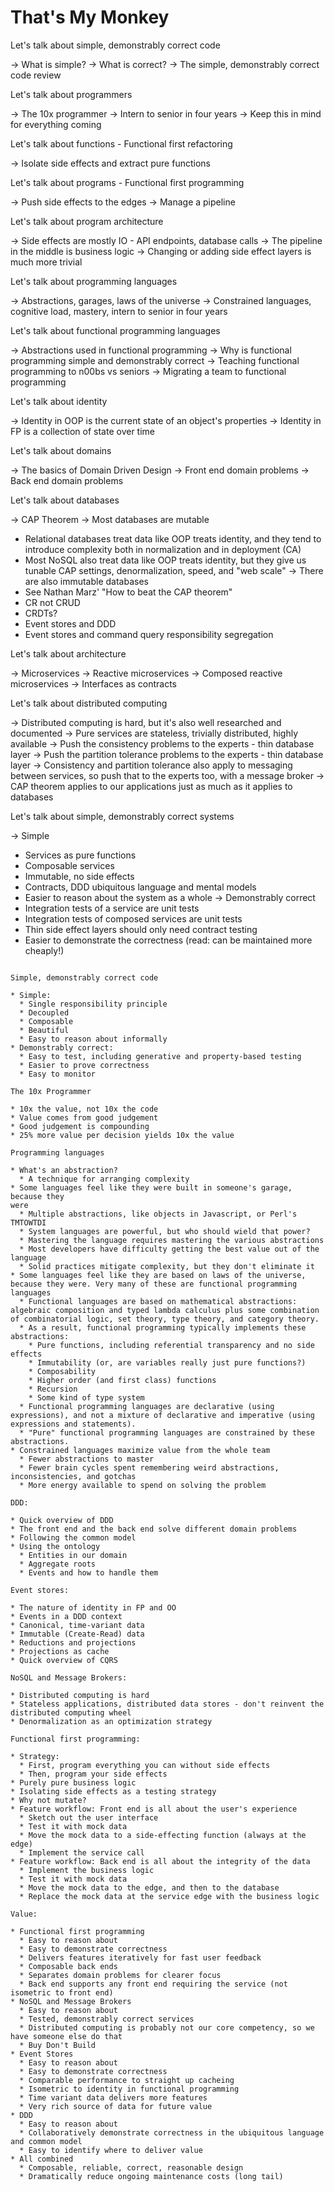 # That's My Monkey

Let's talk about simple, demonstrably correct code

-> What is simple?
-> What is correct?
-> The simple, demonstrably correct code review

Let's talk about programmers

-> The 10x programmer
-> Intern to senior in four years
-> Keep this in mind for everything coming

Let's talk about functions - Functional first refactoring

-> Isolate side effects and extract pure functions

Let's talk about programs - Functional first programming

-> Push side effects to the edges
-> Manage a pipeline

Let's talk about program architecture

-> Side effects are mostly IO - API endpoints, database calls
-> The pipeline in the middle is business logic
-> Changing or adding side effect layers is much more trivial

Let's talk about programming languages

-> Abstractions, garages, laws of the universe
-> Constrained languages, cognitive load, mastery, intern to senior in four
years

Let's talk about functional programming languages

-> Abstractions used in functional programming
-> Why is functional programming simple and demonstrably correct
-> Teaching functional programming to n00bs vs seniors
-> Migrating a team to functional programming

Let's talk about identity

-> Identity in OOP is the current state of an object's properties
-> Identity in FP is a collection of state over time

Let's talk about domains

-> The basics of Domain Driven Design
-> Front end domain problems
-> Back end domain problems

Let's talk about databases

-> CAP Theorem
-> Most databases are mutable
  - Relational databases treat data like OOP treats identity, and they tend to introduce complexity both in
normalization and in deployment (CA)
  - Most NoSQL also treat data like OOP treats identity, but they give us tunable CAP settings, denormalization, speed, and "web scale"
-> There are also immutable databases
  - See Nathan Marz' "How to beat the CAP theorem"
  - CR not CRUD
  - CRDTs?
  - Event stores and DDD
  - Event stores and command query responsibility segregation

Let's talk about architecture

-> Microservices
-> Reactive microservices
-> Composed reactive microservices
-> Interfaces as contracts

Let's talk about distributed computing

-> Distributed computing is hard, but it's also well researched and documented
-> Pure services are stateless, trivially distributed, highly available
-> Push the consistency problems to the experts - thin database layer
-> Push the partition tolerance problems to the experts - thin database layer
-> Consistency and partition tolerance also apply to messaging between services,
  so push that to the experts too, with a message broker
-> CAP theorem applies to our applications just as much as it applies to
databases

Let's talk about simple, demonstrably correct systems

-> Simple
  - Services as pure functions
  - Composable services
  - Immutable, no side effects
  - Contracts, DDD ubiquitous language and mental models
  - Easier to reason about the system as a whole
-> Demonstrably correct
  - Integration tests of a service are unit tests
  - Integration tests of composed services are unit tests
  - Thin side effect layers should only need contract testing
  - Easier to demonstrate the correctness (read: can be maintained more cheaply!) 

~~~~~~~~~~

Simple, demonstrably correct code

* Simple:
  * Single responsibility principle
  * Decoupled
  * Composable
  * Beautiful
  * Easy to reason about informally
* Demonstrably correct:
  * Easy to test, including generative and property-based testing
  * Easier to prove correctness
  * Easy to monitor

The 10x Programmer

* 10x the value, not 10x the code
* Value comes from good judgement
* Good judgement is compounding
* 25% more value per decision yields 10x the value

Programming languages

* What's an abstraction?
  * A technique for arranging complexity
* Some languages feel like they were built in someone's garage, because they
were
  * Multiple abstractions, like objects in Javascript, or Perl's TMTOWTDI
  * System languages are powerful, but who should wield that power?
  * Mastering the language requires mastering the various abstractions
  * Most developers have difficulty getting the best value out of the language
  * Solid practices mitigate complexity, but they don't eliminate it
* Some languages feel like they are based on laws of the universe, because they were. Very many of these are functional programming languages
  * Functional languages are based on mathematical abstractions: algebraic composition and typed lambda calculus plus some combination of combinatorial logic, set theory, type theory, and category theory.
  * As a result, functional programming typically implements these abstractions:
    * Pure functions, including referential transparency and no side effects
    * Immutability (or, are variables really just pure functions?)
    * Composability
    * Higher order (and first class) functions
    * Recursion
    * Some kind of type system
  * Functional programming languages are declarative (using expressions), and not a mixture of declarative and imperative (using expressions and statements).
  * "Pure" functional programming languages are constrained by these abstractions.
* Constrained languages maximize value from the whole team
  * Fewer abstractions to master
  * Fewer brain cycles spent remembering weird abstractions, inconsistencies, and gotchas
  * More energy available to spend on solving the problem

DDD:

* Quick overview of DDD
* The front end and the back end solve different domain problems
* Following the common model
* Using the ontology
  * Entities in our domain
  * Aggregate roots
  * Events and how to handle them

Event stores:

* The nature of identity in FP and OO
* Events in a DDD context
* Canonical, time-variant data
* Immutable (Create-Read) data
* Reductions and projections
* Projections as cache
* Quick overview of CQRS

NoSQL and Message Brokers:

* Distributed computing is hard
* Stateless applications, distributed data stores - don't reinvent the distributed computing wheel
* Denormalization as an optimization strategy

Functional first programming:

* Strategy:
  * First, program everything you can without side effects
  * Then, program your side effects
* Purely pure business logic
* Isolating side effects as a testing strategy
* Why not mutate?
* Feature workflow: Front end is all about the user's experience
  * Sketch out the user interface
  * Test it with mock data
  * Move the mock data to a side-effecting function (always at the edge)
  * Implement the service call
* Feature workflow: Back end is all about the integrity of the data
  * Implement the business logic
  * Test it with mock data
  * Move the mock data to the edge, and then to the database
  * Replace the mock data at the service edge with the business logic

Value:

* Functional first programming
  * Easy to reason about
  * Easy to demonstrate correctness
  * Delivers features iteratively for fast user feedback
  * Composable back ends
  * Separates domain problems for clearer focus
  * Back end supports any front end requiring the service (not isometric to front end)
* NoSQL and Message Brokers
  * Easy to reason about
  * Tested, demonstrably correct services
  * Distributed computing is probably not our core competency, so we have someone else do that
  * Buy Don't Build
* Event Stores
  * Easy to reason about
  * Easy to demonstrate correctness
  * Comparable performance to straight up cacheing
  * Isometric to identity in functional programming
  * Time variant data delivers more features
  * Very rich source of data for future value
* DDD
  * Easy to reason about
  * Collaboratively demonstrate correctness in the ubiquitous language and common model
  * Easy to identify where to deliver value
* All combined
  * Composable, reliable, correct, reasonable design
  * Dramatically reduce ongoing maintenance costs (long tail)

